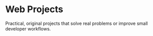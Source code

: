 # Web Projects

Practical, original projects that solve real problems or improve small developer workflows.
